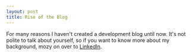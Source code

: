 ```yaml
---
layout: post
title: Rise of the Blog
---
```


For many reasons I haven't created a development blog until now. It's not polite to talk about yourself, so if you want to know more about my background, mozy on over to [LinkedIn](https://www.linkedin.com/in/jacoblangston/).

